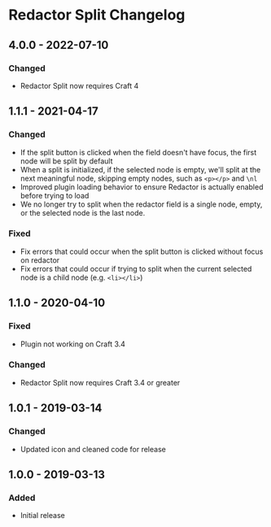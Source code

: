 # Redactor Split Changelog

## 4.0.0 - 2022-07-10

### Changed
- Redactor Split now requires Craft 4

## 1.1.1 - 2021-04-17

### Changed
- If the split button is clicked when the field doesn't have focus, the first node will be split by default
- When a split is initialized, if the selected node is empty, we'll split at the next meaningful node, skipping empty nodes, such as `<p></p>` and `\nl`
- Improved plugin loading behavior to ensure Redactor is actually enabled before trying to load
- We no longer try to split when the redactor field is a single node, empty, or the selected node is the last node.

### Fixed
- Fix errors that could occur when the split button is clicked without focus on redactor
- Fix errors that could occur if trying to split when the current selected node is a child node (e.g. `<li></li>`)

## 1.1.0 - 2020-04-10
### Fixed
- Plugin not working on Craft 3.4

### Changed
- Redactor Split now requires Craft 3.4 or greater

## 1.0.1 - 2019-03-14
### Changed
- Updated icon and cleaned code for release

## 1.0.0 - 2019-03-13
### Added
- Initial release
